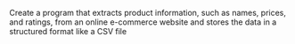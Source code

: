 Create a program that extracts product information, such as names, prices, and ratings, from an online e-commerce website and stores the data in a structured format like a CSV file
